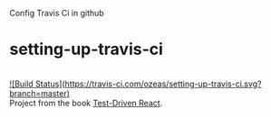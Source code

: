 Config Travis Ci in github

# setting-up-travis-ci
​ 	
[![Build Status](
  ​https://travis-ci.com/ozeas/setting-up-travis-ci.svg?branch=master​
​)](https://travis-ci.com/ozeas/setting-up-travis-ci)
​ 	
​Project from the book
​[Test-Driven React](​https://pragprog.com/book/tbreact/test-driven-react​).
